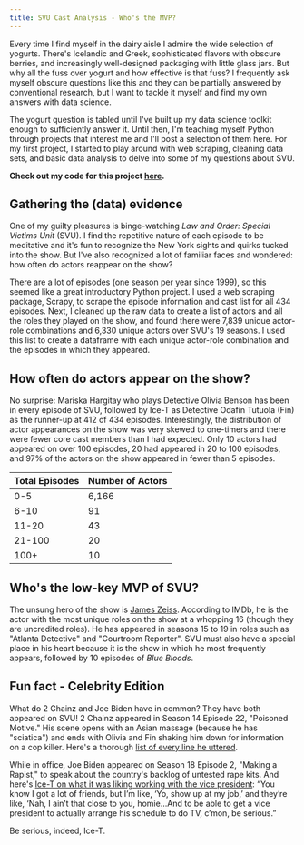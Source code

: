 ```yaml
---
title: SVU Cast Analysis - Who's the MVP?
---
```

Every time I find myself in the dairy aisle I admire the wide selection of yogurts. There's Icelandic and Greek, sophisticated flavors with obscure berries, and increasingly well-designed packaging with little glass jars. But why all the fuss over yogurt and how effective is that fuss? I frequently ask myself obscure questions like this and they can be partially answered by conventional research, but I want to tackle it myself and find my own answers with data science. 

The yogurt question is tabled until I've built up my data science toolkit enough to sufficiently answer it. Until then, I'm teaching myself Python through projects that interest me and I'll post a selection of them here. For my first project, I started to play around with web scraping, cleaning data sets, and basic data analysis to delve into some of my questions about SVU. 

**Check out my code for this project [here](https://github.com/jenzhenky/SVU).**

## Gathering the (data) evidence

One of my guilty pleasures is binge-watching *Law and Order: Special Victims Unit* (SVU). I find the repetitive nature of each episode to be meditative and it's fun to recognize the New York sights and quirks tucked into the show. But I've also recognized a lot of familiar faces and wondered: how often do actors reappear on the show?

There are a lot of episodes (one season per year since 1999), so this seemed like a great introductory Python project. I used a web scraping package, Scrapy, to scrape the episode information and cast list for all 434 episodes. Next, I cleaned up the raw data to create a list of actors and all the roles they played on the show, and found there were 7,839 unique actor-role combinations and 6,330 unique actors over SVU's 19 seasons. I used this list to create a dataframe with each unique actor-role combination and the episodes in which they appeared. 

## How often do actors appear on the show?

No surprise: Mariska Hargitay who plays Detective Olivia Benson has been in every episode of SVU, followed by Ice-T as Detective Odafin Tutuola (Fin) as the runner-up at 412 of 434 episodes. Interestingly, the distribution of actor appearances on the show was very skewed to one-timers and there were fewer core cast members than I had expected. Only 10 actors had appeared on over 100 episodes, 20 had appeared in 20 to 100 episodes, and 97% of the actors on the show appeared in fewer than 5 episodes.

Total Episodes | Number of Actors
------------ | -------------
0-5 | 6,166
6-10 | 91
11-20 | 43
21-100 | 20
100+ | 10

## Who's the low-key MVP of SVU?

The unsung hero of the show is [James Zeiss](https://www.imdb.com/name/nm6079503/). According to IMDb, he is the actor with the most unique roles on the show at a whopping 16 (though they are uncredited roles). He has appeared in seasons 15 to 19 in roles such as "Atlanta Detective" and "Courtroom Reporter". SVU must also have a special place in his heart because it is the show in which he most frequently appears, followed by 10 episodes of *Blue Bloods*.

## Fun fact - Celebrity Edition

What do 2 Chainz and Joe Biden have in common? They have both appeared on SVU! 2 Chainz appeared in Season 14 Episode 22, "Poisoned Motive." His scene opens with an Asian massage (because he has "sciatica") and ends with Olivia and Fin shaking him down for information on a cop killer. Here's a thorough [list of every line he uttered](https://www.complex.com/music/2013/05/heres-every-line-that-2-chainz-said-on-law-and-order-svu-last-night). 

While in office, Joe Biden appeared on Season 18 Episode 2, "Making a Rapist," to speak about the country's backlog of untested rape kits. And here's [Ice-T on what it was liking working with the vice president](https://www.huffingtonpost.com/entry/joe-biden-ice-t-svu_us_57ec33eee4b0c2407cdba44f): “You know I got a lot of friends, but I’m like, ‘Yo, show up at my job,’ and they’re like, ‘Nah, I ain’t that close to you, homie…And to be able to get a vice president to actually arrange his schedule to do TV, c’mon, be serious.” 

Be serious, indeed, Ice-T.
